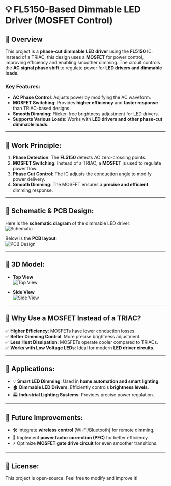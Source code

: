 # 💡 FL5150-Based Dimmable LED Driver (MOSFET Control)

## 🔹 Overview
This project is a **phase-cut dimmable LED driver** using the **FL5150** IC. Instead of a TRIAC, this design uses a **MOSFET** for power control, improving efficiency and enabling smoother dimming. The circuit controls the **AC signal phase shift** to regulate power for **LED drivers and dimmable loads**.

### Key Features:
- **AC Phase Control**: Adjusts power by modifying the AC waveform.
- **MOSFET Switching**: Provides **higher efficiency** and **faster response** than TRIAC-based designs.
- **Smooth Dimming**: Flicker-free brightness adjustment for LED drivers.
- **Supports Various Loads**: Works with **LED drivers and other phase-cut dimmable loads**.

---

## 🔹 Work Principle:
1. **Phase Detection**: The **FL5150** detects AC zero-crossing points.
2. **MOSFET Switching**: Instead of a TRIAC, a **MOSFET** is used to regulate power flow.
3. **Phase Cut Control**: The IC adjusts the conduction angle to modify power delivery.
4. **Smooth Dimming**: The MOSFET ensures a **precise and efficient** dimming response.

---

## 🔹 Schematic & PCB Design:
Here is the **schematic diagram** of the dimmable LED driver:  
![Schematic](./Images/fl5150_schematic.png)

Below is the **PCB layout**:  
![PCB Design](./Images/fl5150_pcb.png)

---

## 🔹 3D Model:
- **Top View**  
  ![Top View](./Images/fl5150_3d_top.png)

- **Side View**  
  ![Side View](./Images/fl5150_3d_side.png)

---

## 🔹 Why Use a MOSFET Instead of a TRIAC?
✅ **Higher Efficiency**: MOSFETs have lower conduction losses.  
✅ **Better Dimming Control**: More precise brightness adjustment.  
✅ **Less Heat Dissipation**: MOSFETs operate cooler compared to TRIACs.  
✅ **Works with Low Voltage LEDs**: Ideal for modern **LED driver circuits**.  

---

## 🔹 Applications:
- 💡 **Smart LED Dimming**: Used in **home automation and smart lighting**.
- 🏠 **Dimmable LED Drivers**: Efficiently controls **brightness levels**.
- 🏭 **Industrial Lighting Systems**: Provides precise power regulation.

---

## 🔹 Future Improvements:
- 🛠️ Integrate **wireless control** (Wi-Fi/Bluetooth) for remote dimming.
- 🔋 Implement **power factor correction (PFC)** for better efficiency.
- ⚡ Optimize **MOSFET gate drive circuit** for even smoother transitions.

---

## 🔹 License:
This project is open-source. Feel free to modify and improve it!

